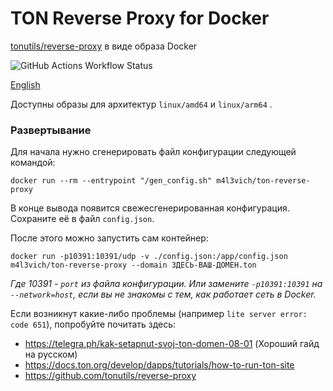 # TON Reverse Proxy for Docker

[tonutils/reverse-proxy](https://github.com/tonutils/reverse-proxy) в виде образа Docker

![GitHub Actions Workflow Status](https://img.shields.io/github/actions/workflow/status/m4l3vich/ton-reverse-proxy-docker/docker-publish.yml)

[English](README.md)

Доступны образы для архитектур `linux/amd64` и `linux/arm64` .

### Развертывание

Для начала нужно сгенерировать файл конфигурации следующей командой:

```shell
docker run --rm --entrypoint "/gen_config.sh" m4l3vich/ton-reverse-proxy
```

В конце вывода появится свежесгенерированная конфигурация. Сохраните её в файл `config.json`. 

После этого можно запустить сам контейнер:

```shell
docker run -p10391:10391/udp -v ./config.json:/app/config.json m4l3vich/ton-reverse-proxy --domain ЗДЕСЬ-ВАШ-ДОМЕН.ton
```

*Где 10391 - `port` из файла конфигурации. Или замените `-p10391:10391` на `--network=host`, если вы не знакомы с тем, как работает сеть в Docker.*

Если возникнут какие-либо проблемы (например `lite server error: code 651`), попробуйте почитать здесь:

- https://telegra.ph/kak-setapnut-svoj-ton-domen-08-01 (Хороший гайд на русском)
- https://docs.ton.org/develop/dapps/tutorials/how-to-run-ton-site
- https://github.com/tonutils/reverse-proxy
